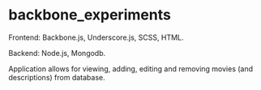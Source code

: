 # backbone_experiments

Frontend: Backbone.js, Underscore.js, SCSS, HTML.

Backend: Node.js, Mongodb.

Application allows for viewing, adding, editing and removing movies (and descriptions) from database.

